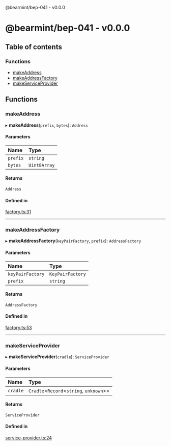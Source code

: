 @bearmint/bep-041 - v0.0.0

# @bearmint/bep-041 - v0.0.0

## Table of contents

### Functions

- [makeAddress](README.md#makeaddress)
- [makeAddressFactory](README.md#makeaddressfactory)
- [makeServiceProvider](README.md#makeserviceprovider)

## Functions

### makeAddress

▸ **makeAddress**(`prefix`, `bytes`): `Address`

#### Parameters

| Name | Type |
| :------ | :------ |
| `prefix` | `string` |
| `bytes` | `Uint8Array` |

#### Returns

`Address`

#### Defined in

[factory.ts:31](https://github.com/bearmint/bearmint/blob/main/packages/bep-041/source/factory.ts#L31)

___

### makeAddressFactory

▸ **makeAddressFactory**(`keyPairFactory`, `prefix`): `AddressFactory`

#### Parameters

| Name | Type |
| :------ | :------ |
| `keyPairFactory` | `KeyPairFactory` |
| `prefix` | `string` |

#### Returns

`AddressFactory`

#### Defined in

[factory.ts:53](https://github.com/bearmint/bearmint/blob/main/packages/bep-041/source/factory.ts#L53)

___

### makeServiceProvider

▸ **makeServiceProvider**(`cradle`): `ServiceProvider`

#### Parameters

| Name | Type |
| :------ | :------ |
| `cradle` | `Cradle`<`Record`<`string`, `unknown`\>\> |

#### Returns

`ServiceProvider`

#### Defined in

[service-provider.ts:24](https://github.com/bearmint/bearmint/blob/main/packages/bep-041/source/service-provider.ts#L24)
